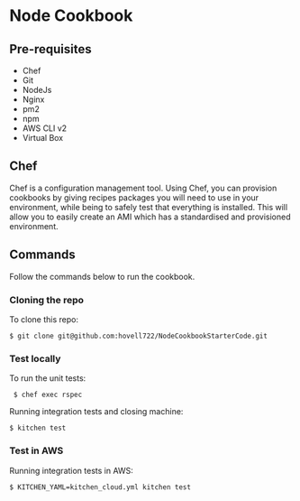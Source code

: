 # Node Cookbook

## Pre-requisites

- Chef
- Git
- NodeJs
- Nginx
- pm2
- npm
- AWS CLI v2
- Virtual Box

## Chef

Chef is a configuration management tool. Using Chef, you can provision cookbooks by giving recipes packages you will need to use in your environment, while being to safely test that everything is installed. This will allow you to easily create an AMI which has a standardised and provisioned environment.

## Commands

Follow the commands below to run the cookbook.

### Cloning the repo

To clone this repo:
```
$ git clone git@github.com:hovell722/NodeCookbookStarterCode.git
```
### Test locally

To run the unit tests:
```
 $ chef exec rspec
```

Running integration tests and closing machine:
```
$ kitchen test
```

### Test in AWS

Running integration tests in AWS:
```
$ KITCHEN_YAML=kitchen_cloud.yml kitchen test
```
